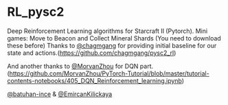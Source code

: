 # RL_pysc2
Deep Reinforcement Learning algorithms for Starcraft II (Pytorch).
Mini games: Move to Beacon and Collect Mineral Shards (You need to download these before)
Thanks to [@chagmgang](https://github.com/chagmgang) for providing initial baseline for our state and actions.(https://github.com/chagmgang/pysc2_rl)

And another thanks to [@MorvanZhou](https://github.com/MorvanZhou) for DQN part. (https://github.com/MorvanZhou/PyTorch-Tutorial/blob/master/tutorial-contents-notebooks/405_DQN_Reinforcement_learning.ipynb)

[@batuhan-ince](https://github.com/batuhan-ince) & [@EmircanKilickaya](https://github.com/EmircanKilickaya)


